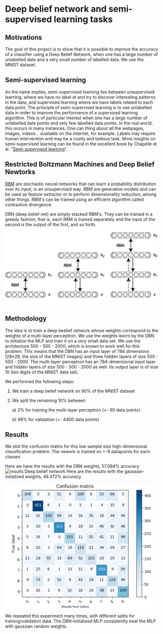# Deep belief network and semi-supervised learning tasks
## Motivations
The goal of this project is to show that it is possible to improve the accuracy of a classifier using a Deep Belief Network, when one has a large number of unlabelled data and a very small number of labelled data. We use the MNIST dataset.
## Semi-supervised learning
As the name implies, semi-supervised learning lies between unsupervised learning, where we have no label at and try to discover interesting patterns in the data, and supervised learning where we have labels related to each data point. The principle of semi-supervised learning is to use unlabelled data in order to improve the performance of a supervised learning algorithm. This is of particular interest when one has a large number of unlabelled data points and only few labelled data points. In the real world, this occurs in many instances. One can thing about all the webpages, images, videos... available on the internet, for example. Labels may require human intervention and may be a costly and tedious task. More insights on semi-supervised learning can be found in the excellent book by Chapelle et al. "[Semi-supervised learning](http://www.acad.bg/ebook/ml/MITPress-%20SemiSupervised%20Learning.pdf)".
## Restricted Boltzmann Machines and Deep Belief Newtorks
[RBM](https://en.wikipedia.org/wiki/Restricted_Boltzmann_machine) are stochastic neural networks that can learn a probability distribution over its input, in an unsupervised way. RBM are generative models and can be used as feature extractor or to perform dimensionality reduction, among other things. RBM's can be trained using an efficient algorithm called contrastive divergence. 

DBN (deep belief net) are simply stacked RBM's. They can be trained in a greedy fashion, that is, each RBM is trained separately and the input of the second is the output of the first, and so forth.

![Deep belief network](dbn.png)
## Methodology


The idea is to train a deep beelief network whose weights correspond to the weights of a multi-layer perceptron. We use the weights learnt by the DBN to initialize the MLP and train it on a very small data set. We use the architecture 500 - 500 - 2000, which is known to work well for this problem. This means that the DBN has an input layer of 784 dimensions (28*28, the size of the MNIST images) and three hidden layers of size 500 - 500 - 2000. The multi-layer perceptron has an 784-dimensional input layer and hidden layers of size 500 - 500 - 2000 as well. Its output layer is of size 10 (ten digits of the MNIST data set).

We performed the following steps:

1) We train a deep belief network on 90% of the MNIST dataset
2) We split the remaining 10% between 
  
    a) 2% for training the multi-layer perceptron (+- 90 data points)
    
    b) 98% for validation (+- 4400 data points)
    
    
## Results

We plot the confusion matrix for this low sample size high-dimensional classification problem. The nework is trained on +-9 datapoints for each classes

Here we have the results with the DBN weights, 57.094% accuracy
![results Deep belief network](result_dbn_weights.png.png)
Here are the results with the gaussian-initialized weights, 48.372% accuracy

![results Deep belief network](results_gaussian_weights.png)

We repeated this experiment many times, with different splits for training/validation data. The DBN-initialized MLP consistently beat the MLP with gaussian random weights.
